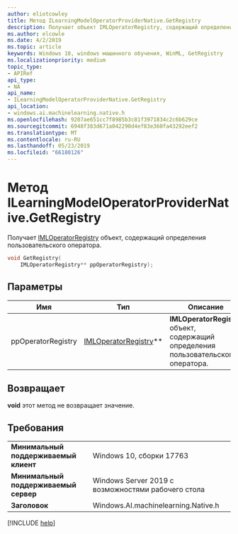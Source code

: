 ```yaml
---
author: eliotcowley
title: Метод ILearningModelOperatorProviderNative.GetRegistry
description: Получает объект IMLOperatorRegistry, содержащий определения пользовательского оператора.
ms.author: elcowle
ms.date: 4/2/2019
ms.topic: article
keywords: Windows 10, windows машинного обучения, WinML, GetRegistry
ms.localizationpriority: medium
topic_type:
- APIRef
api_type:
- NA
api_name:
- ILearningModelOperatorProviderNative.GetRegistry
api_location:
- windows.ai.machinelearning.native.h
ms.openlocfilehash: 9207ae651cc7f8985b3c81f3971834c2c6b629ce
ms.sourcegitcommit: 6948f383d671a042290d4ef83e360fa43292eef2
ms.translationtype: MT
ms.contentlocale: ru-RU
ms.lasthandoff: 05/23/2019
ms.locfileid: "66180126"
---
```

# <a name="ilearningmodeloperatorprovidernativegetregistry-method"></a>Метод ILearningModelOperatorProviderNative.GetRegistry

Получает [IMLOperatorRegistry](../custom-operators/IMLOperatorRegistry.md) объект, содержащий определения пользовательского оператора.

```cpp
void GetRegistry(
    IMLOperatorRegistry** ppOperatorRegistry);
```

## <a name="parameters"></a>Параметры

| Имя | Тип | Описание |
|------|------|-------------|
| ppOperatorRegistry | [IMLOperatorRegistry](../custom-operators/IMLOperatorRegistry.md)** | **IMLOperatorRegistry** объект, содержащий определения пользовательского оператора. |

## <a name="returns"></a>Возвращает

**void** этот метод не возвращает значение.

## <a name="requirements"></a>Требования

| | |
|-|-|
| **Минимальный поддерживаемый клиент** | Windows 10, сборки 17763 |
| **Минимальный поддерживаемый сервер** | Windows Server 2019 с возможностями рабочего стола |
| **Заголовок** | Windows.AI.machinelearning.Native.h |

[!INCLUDE [help](../../includes/get-help.md)]
